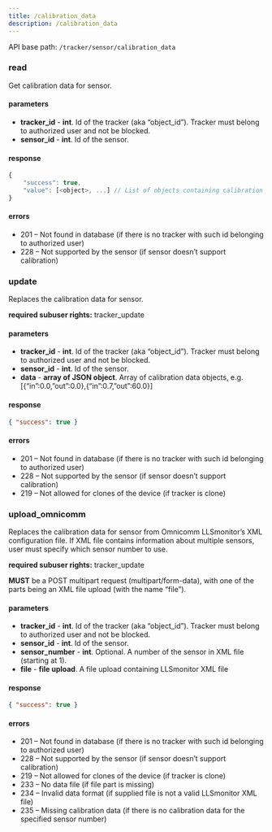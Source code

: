 ```yaml
---
title: /calibration_data
description: /calibration_data
---
```


API base path: `/tracker/sensor/calibration_data`

### read
Get calibration data for sensor.

#### parameters
* **tracker_id** - **int**. Id of the tracker (aka “object_id”). Tracker must belong to authorized user and not be blocked.
* **sensor_id** - **int**. Id of the sensor.

#### response
```javascript
{
    "success": true,
    "value": [<object>, ...] // List of objects containing calibration data, e.g. [{"in":0.0,"out":0.0},{"in":0.7,"out":60.0}]
}
```

#### errors
*   201 – Not found in database (if there is no tracker with such id belonging to authorized user)
*   228 – Not supported by the sensor (if sensor doesn’t support calibration)

### update
Replaces the calibration data for sensor.

**required subuser rights:** tracker_update

#### parameters
* **tracker_id** - **int**. Id of the tracker (aka “object_id”). Tracker must belong to authorized user and not be blocked.
* **sensor_id** - **int**. Id of the sensor.
* **data** - **array of JSON object**. Array of calibration data objects, e.g. [{“in”:0.0,”out”:0.0},{“in”:0.7,”out”:60.0}]

#### response

```json
{ "success": true }
```

#### errors
*   201 – Not found in database (if there is no tracker with such id belonging to authorized user)
*   228 – Not supported by the sensor (if sensor doesn’t support calibration)
*   219 – Not allowed for clones of the device (if tracker is clone)

### upload_omnicomm
Replaces the calibration data for sensor from Omnicomm LLSmonitor’s XML configuration file.
If XML file contains information about multiple sensors, user must specify which sensor number to use.

**required subuser rights:** tracker_update

**MUST** be a POST multipart request (multipart/form-data), with one of the parts being an XML file upload (with the name “file”).

#### parameters
* **tracker_id** - **int**. Id of the tracker (aka “object_id”). Tracker must belong to authorized user and not be blocked.
* **sensor_id** - **int**. Id of the sensor.
* **sensor_number** - **int**. Optional. A number of the sensor in XML file (starting at 1).
* **file** - **file upload**. A file upload containing LLSmonitor XML file

#### response

```json
{ "success": true }
```

#### errors
*   201 – Not found in database (if there is no tracker with such id belonging to authorized user)
*   228 – Not supported by the sensor (if sensor doesn’t support calibration)
*   219 – Not allowed for clones of the device (if tracker is clone)
*   233 – No data file (if file part is missing)
*   234 – Invalid data format (if supplied file is not a valid LLSmonitor XML file)
*   235 – Missing calibration data (if there is no calibration data for the specified sensor number)

